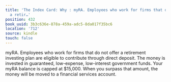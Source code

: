 ```yaml
---
title: 'The Index Card: Why : myRA. Employees who work for firms that do not offer
  a retir…'
position: 432
book_uuid: 3b3c636e-878a-459a-adc5-8da017f35bc6
location: '712'
source: kindle
touch: false
---
```


myRA. Employees who work for firms that do not offer a retirement investing plan are eligible to contribute through direct deposit. The money is invested in guaranteed, low-expense, low-interest government funds. Your myRA balance is capped at $15,000. When you surpass that amount, the money will be moved to a financial services account.